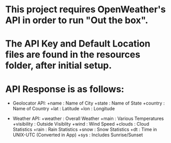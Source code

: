 # This project requires OpenWeather's API in order to run "Out the box".

# The API Key and Default Location files are found in the resources folder, after initial setup.

# API Response is as follows:
- Geolocator API:
    +name       :   Name of City
    +state      :   Name of State
    +country    :   Name of Country
    +lat        :   Latitude
    +lon        :   Longitude

- Weather API:
    +weather    :   Overall Weather
    +main       :   Various Temperatures
    +visibility :   Outside Visiblity
    +wind       :   Wind Speed
    +clouds     :   Cloud Statistics
    +rain       :   Rain Statistics
    +snow       :   Snow Statistics
    +dt         :   Time in UNIX-UTC (Converted in App)
    +sys        :   Includes Sunrise/Sunset

